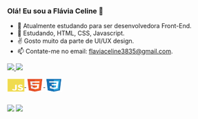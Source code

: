 ### Olá! Eu sou a Flávia Celine 👋



- 🔭 Atualmente estudando para ser desenvolvedora Front-End.
- 🌱 Estudando, HTML, CSS, Javascript.
- ✌ Gosto muito da parte de UI/UX design.
- 📫 Contate-me no email: flaviaceline3835@gmail.com.


<div>
    <a href="https://github.com/flaviaceline01">
    <img height="120em" src="https://github-readme-stats.vercel.app/api/top-langs/?username=flaviaceline01&layout&theme=transparent&include=compact">
    <img height="120em" src="https://github-readme-stats.vercel.app/api?username=flaviaceline01&show_icons=true&theme=transparent">
</div>

<div style="display: inline_block"><br>
  <img align="center" alt="flavia-Js" height="30" width="40" src="https://raw.githubusercontent.com/devicons/devicon/master/icons/javascript/javascript-plain.svg">
  <img align="center" alt="flavia-HTML" height="30" width="40" src="https://raw.githubusercontent.com/devicons/devicon/master/icons/html5/html5-original.svg">
  <img align="center" alt="flavia-CSS" height="30" width="40" src="https://raw.githubusercontent.com/devicons/devicon/master/icons/css3/css3-original.svg">
    
</div>
    
   
  ##
    
<div>
    <a href= "https://www.linkedin.com/in/fl%C3%A1via-celine/target="_blank"><img src="https://img.shields.io/badge/-LinkedIn-%230077B5?style=for-the-badge&logo=linkedin&logoColor=white" target="_blank"></a> 
    <a href= "mailto:flaviaceline3835@gmail.com"><img src="https://img.shields.io/badge/-Gmail-%23333?style=for-the-badge&logo=gmail&logoColor=white" target="_blank"</a>
    </div>
    
    
    
    
    
   
